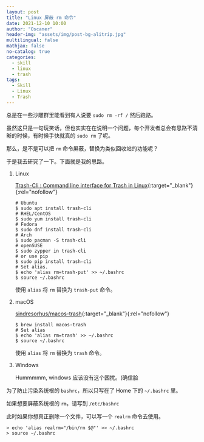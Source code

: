 ```yaml
---
layout: post
title: "Linux 屏蔽 rm 命令"
date: 2021-12-10 10:00
author: "Oscaner"
header-img: "assets/img/post-bg-alitrip.jpg"
multilingual: false
mathjax: false
no-catalog: true
categories:
  - skill
  - linux
  - trash
tags:
  - Skill
  - Linux
  - Trash
---
```


总是在一些沙雕群里能看到有人说要 `sudo rm -rf /` 然后跑路。

虽然这只是一句玩笑话，但也实实在在说明一个问题，每个开发者总会有思路不清晰的时候，有时候手快就真的 `sudo rm` 了呢。

那么，是不是可以把 `rm` 命令屏蔽，替换为类似回收站的功能呢？

于是我去研究了一下。下面就是我的思路。

1. Linux

    [Trash-Cli : Command line interface for Trash in Linux](https://www.2daygeek.com/trash-cli-command-line-trashcan-linux-system/){:target="_blank"}{:rel="nofollow"}

    ```shell
    # Ubuntu
    $ sudo apt install trash-cli
    # RHEL/CentOS
    $ sudo yum install trash-cli
    # Fedora
    $ sudo dnf install trash-cli
    # Arch
    $ sudo pacman -S trash-cli
    # openSUSE
    $ sudo zypper in trash-cli
    # or use pip
    $ sudo pip install trash-cli
    # Set alias.
    $ echo 'alias rm=trash-put' >> ~/.bashrc
    $ source ~/.bashrc
    ```

    使用 `alias` 将 `rm` 替换为 `trash-put` 命令。


2. macOS

    [sindresorhus/macos-trash](https://github.com/sindresorhus/macos-trash){:target="_blank"}{:rel="nofollow"}

    ```shell
    $ brew install macos-trash
    # Set alias
    $ echo 'alias rm=trash' >> ~/.bashrc
    $ source ~/.bashrc
    ```

    使用 `alias` 将 `rm` 替换为 `trash` 命令。

3. Windows

    Hummmmm, windows 应该没有这个困扰。(确信脸


为了防止污染系统根的 `bashrc`，所以只写在了 Home 下的 `~/.bashrc` 里。

如果想要屏蔽系统根的 `rm`，请写到 `/etc/bashrc`

此时如果你想真正删除一个文件，可以写一个 `realrm` 命令去使用。

```shell
> echo 'alias realrm="/bin/rm $@"' >> ~/.bashrc
> source ~/.bashrc
```
